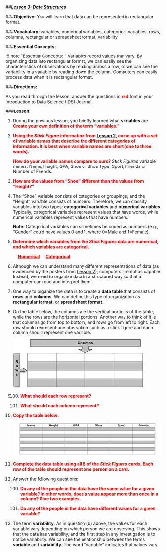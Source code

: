 ##***<u>Lesson 3: Data Structures</u>***

###**Objective:**
You will learn that data can be represented in rectangular format.

###**Vocabulary:**
variables, numerical variables, categorical variables, rows, columns, rectangular or spreadsheet format,
variability

###**Essential Concepts:**

!!! note "Essential Concepts: "
    Variables record values that vary. By organizing data into rectangular format, we
    can easily see the characteristics of observations by reading across a row, or we can see the variability in
    a variable by reading down the column. Computers can easily process data when it is rectangular format.

###**Directions:** 

As you read through the lesson, answer the questions in <strong style="color: red;">red</strong> font in your Introduction to Data Science (IDS) Journal.

###**Lesson:**

1. During the previous lesson, you briefly learned what **variables** are . <strong style="color: red;">Create your own definition of the term “variables.”</strong>

2. <strong style="color: red;">Using the *Stick Figure* information from [Lesson 2](lesson2.md), come up with a set of
variable names that describe the different categories of information. It is best when
variable names are short (one to three words).</strong> 

    <strong style="color: red;">How do your variable names compare to ours?</strong> *Stick Figures* variable names: Name, Height, GPA, Shoe or Shoe Type, Sport, Friends or Number of Friends.

3. <strong style="color: red;">How are the values from “Shoe” different than the values from “Height?”</strong>

4. The “Shoe” variable consists of categories or groupings, and the
“Height” variable consists of numbers. Therefore, we can classify variables into two types:
**categorical variables** and **numerical variables**. Typically, categorical variables represent
values that have words, while numerical variables represent values that have numbers.

    **Note:** Categorical variables can sometimes be coded as numbers (e.g., “Gender” could have
    values 0 and 1, where 0=Male and 1=Female).

5. <strong style="color: red;">Determine which variables from the *Stick Figures* data are numerical, and which
variables are categorical.</strong>

    &nbsp;&nbsp;&nbsp;&nbsp;**<strong style="color: red;"><u>Numerical</u></strong>** &nbsp;&nbsp;&nbsp;&nbsp;**<strong style="color: red;"><u>Categorical</u></strong>**

6. Although we can understand many different representations of data (as evidenced by
the posters from [Lesson 2](lesson2.md)), computers are not as capable. Instead, we need to organize data in a
structured way so that a computer can read and interpret them.

7. One way to organize the data is to create a **data table** that consists of **rows** and **columns**. We
can define this type of organization as **rectangular format**, or **spreadsheet format**.

8. On the table below, the columns are the
vertical portions of the table, while the rows are the horizontal portions. Another way to think of it
is that columns go from top to bottom, and rows go from left to right. Each row should represent one obervation such as a stick figure and each column should represent one variable.

    <img src="../../img/10308.png" />

9. 
    100. <strong style="color: red;">What should each row represent?</strong>

    100. <strong style="color: red;">What should each column represent?</strong>

10. <strong style="color: red;">Copy the table below:</strong>

    <img src="../../img/10310.png" />

11. <strong style="color: red;">Complete the data table using all 8 of the *Stick Figures* cards. Each row
of the table should represent one person on a card.</strong>

12. Answer the following questions:

    100. <strong style="color: red;">Do any of the people in the data have the same value for a given variable? In other words,
    does a value appear more than once in a column? Give two examples.</strong>
 
    100. <strong style="color: red;">Do any of the people in the data have different values for a given variable?</strong>

13. The term **variability**. As in question (b) above, the values for each variable vary
depending on which person we are observing. This shows that the data has variability, and the
first step in any investigation is to notice variability. We can see the relationship between the
terms **variable** and **variability**. The word “variable” indicates that values vary.
